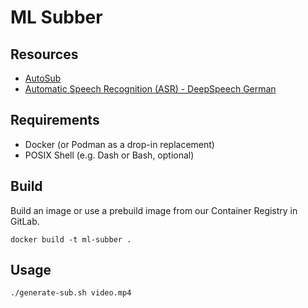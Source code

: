 # ML Subber

## Resources

- [AutoSub](https://github.com/abhirooptalasila/AutoSub)
- [Automatic Speech Recognition (ASR) - DeepSpeech German](https://github.com/AASHISHAG/deepspeech-german)


## Requirements

- Docker (or Podman as a drop-in replacement)
- POSIX Shell (e.g. Dash or Bash, optional)


## Build

Build an image or use a prebuild image from our Container Registry in GitLab.

```shell
docker build -t ml-subber .
```


## Usage

```shell
./generate-sub.sh video.mp4
```
